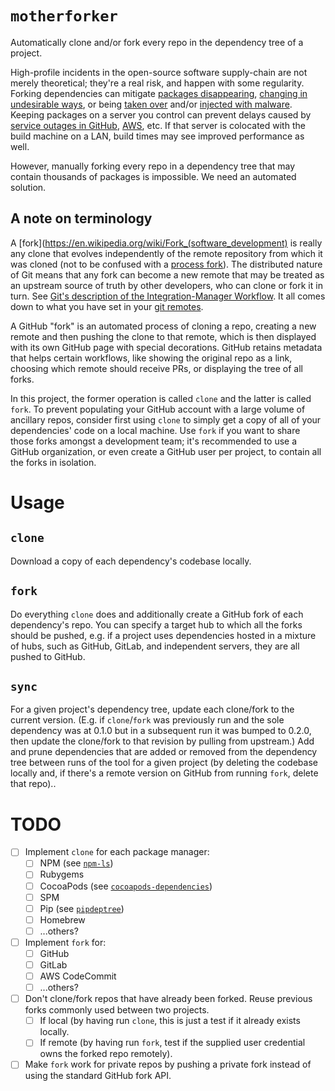 # `motherforker`

Automatically clone and/or fork every repo in the dependency tree of a project.

High-profile incidents in the open-source software supply-chain are not merely theoretical; they're a real risk, and happen with some regularity. Forking dependencies can mitigate [packages disappearing](https://news.ycombinator.com/item?id=16092132), [changing in undesirable ways](https://news.ycombinator.com/item?id=29863672), or being [taken over](https://news.ycombinator.com/item?id=29122098) and/or [injected with malware](https://news.ycombinator.com/item?id=30717382). Keeping packages on a server you control can prevent delays caused by [service outages in GitHub](https://news.ycombinator.com/item?id=30790593), [AWS](https://news.ycombinator.com/item?id=29473630), etc. If that server is colocated with the build machine on a LAN, build times may see improved performance as well.

However, manually forking every repo in a dependency tree that may contain thousands of packages is impossible. We need an automated solution.

## A note on terminology

A [fork](https://en.wikipedia.org/wiki/Fork_(software_development) is really any clone that evolves independently of the remote repository from which it was cloned (not to be confused with a [process fork](https://en.wikipedia.org/wiki/Fork_(system_call))). The distributed nature of Git means that any fork can become a new remote that may be treated as an upstream source of truth by other developers, who can clone or fork it in turn. See [Git's description of the Integration-Manager Workflow](https://git-scm.com/book/en/v2/Distributed-Git-Distributed-Workflows#wfdiag_b). It all comes down to what you have set in your [git remotes](https://git-scm.com/docs/git-remote).

A GitHub "fork" is an automated process of cloning a repo, creating a new remote and then pushing the clone to that remote, which is then displayed with its own GitHub page with special decorations. GitHub retains metadata that helps certain workflows, like showing the original repo as a link, choosing which remote should receive PRs, or displaying the tree of all forks.

In this project, the former operation is called `clone` and the latter is called `fork`. To prevent populating your GitHub account with a large volume of ancillary repos, consider first using `clone` to simply get a copy of all of your dependencies' code on a local machine. Use `fork` if you want to share those forks amongst a development team; it's recommended to use a GitHub organization, or even create a GitHub user per project, to contain all the forks in isolation.

# Usage

## `clone`

Download a copy of each dependency's codebase locally.

## `fork`

Do everything `clone` does and additionally create a GitHub fork of each dependency's repo. You can specify a target hub to which all the forks should be pushed, e.g. if a project uses dependencies hosted in a mixture of hubs, such as GitHub, GitLab, and independent servers, they are all pushed to GitHub.

## `sync`

For a given project's dependency tree, update each clone/fork to the current version. (E.g. if `clone`/`fork` was previously run and the sole dependency was at 0.1.0 but in a subsequent run it was bumped to 0.2.0, then update the clone/fork to that revision by pulling from upstream.) Add and prune dependencies that are added or removed from the dependency tree between runs of the tool for a given project (by deleting the codebase locally and, if there's a remote version on GitHub from running `fork`, delete that repo)..

# TODO

- [ ] Implement `clone` for each package manager:
  - [ ] NPM (see [`npm-ls`](https://docs.npmjs.com/cli/v6/commands/npm-ls))
  - [ ] Rubygems
  - [ ] CocoaPods (see [`cocoapods-dependencies`](https://github.com/segiddins/cocoapods-dependencies))
  - [ ] SPM
  - [ ] Pip (see [`pipdeptree`](https://pypi.org/project/pipdeptree/))
  - [ ] Homebrew
  - [ ] ...others?
- [ ] Implement `fork` for:
  - [ ] GitHub
  - [ ] GitLab
  - [ ] AWS CodeCommit
  - [ ] ...others?
- [ ] Don't clone/fork repos that have already been forked. Reuse previous forks commonly used between two projects.
  - [ ] If local (by having run `clone`, this is just a test if it already exists locally.
  - [ ] If remote (by having run `fork`, test if the supplied user credential owns the forked repo remotely).
- [ ] Make `fork` work for private repos by pushing a private fork instead of using the standard GitHub fork API.
